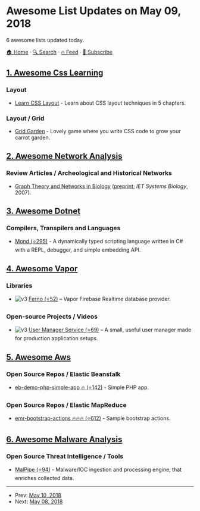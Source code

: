 # Awesome List Updates on May 09, 2018

6 awesome lists updated today.

[🏠 Home](/README.md) · [🔍 Search](https://www.trackawesomelist.com/search/) · [🔥 Feed](https://www.trackawesomelist.com/rss.xml) · [📮 Subscribe](https://trackawesomelist.us17.list-manage.com/subscribe?u=d2f0117aa829c83a63ec63c2f&id=36a103854c)



## [1. Awesome Css Learning](/content/micromata/awesome-css-learning/README.md)

### Layout

*   [Learn CSS Layout](http://book.mixu.net/css) - Learn about CSS layout techniques in 5 chapters.

### Layout / Grid

*   [Grid Garden](https://cssgridgarden.com) - Lovely game where you write CSS code to grow your carrot garden.

## [2. Awesome Network Analysis](/content/briatte/awesome-network-analysis/README.md)

### Review Articles / Archeological and Historical Networks

*   [Graph Theory and Networks in Biology](https://doi.org/10.1049/iet-syb:20060038) ([preprint](http://arxiv.org/abs/q-bio/0604006); *IET Systems Biology*, 2007).

## [3. Awesome Dotnet](/content/quozd/awesome-dotnet/README.md)

### Compilers, Transpilers and Languages

*   [Mond (⭐295)](https://github.com/Rohansi/Mond) - A dynamically typed scripting language written in C# with a REPL, debugger, and simple embedding API.

## [4. Awesome Vapor](/content/vapor-community/awesome-vapor/README.md)

### Libraries

*   ![v3](https://github.com/vapor-community/awesome-vapor/raw/main/img/vapor-3.png) [Ferno (⭐52)](https://github.com/vapor-community/ferno) – Vapor Firebase Realtime database provider.

### Open-source Projects / Videos

*   ![v3](https://github.com/vapor-community/awesome-vapor/raw/main/img/vapor-3.png) [User Manager Service (⭐69)](https://github.com/skelpo/UserManager) – A small, useful user manager made for production application setups.

## [5. Awesome Aws](/content/donnemartin/awesome-aws/README.md)

### Open Source Repos / Elastic Beanstalk

*   [eb-demo-php-simple-app :fire: (⭐142)](https://github.com/awslabs/eb-demo-php-simple-app) - Simple PHP app.

### Open Source Repos / Elastic MapReduce

*   [emr-bootstrap-actions :fire::fire::fire: (⭐612)](https://github.com/awslabs/emr-bootstrap-actions) - Sample bootstrap actions.

## [6. Awesome Malware Analysis](/content/rshipp/awesome-malware-analysis/README.md)

### Open Source Threat Intelligence / Tools

*   [MalPipe (⭐94)](https://github.com/silascutler/MalPipe) - Malware/IOC ingestion and
    processing engine, that enriches collected data.

---

- Prev: [May 10, 2018](/content/2018/05/10/README.md)
- Next: [May 08, 2018](/content/2018/05/08/README.md)